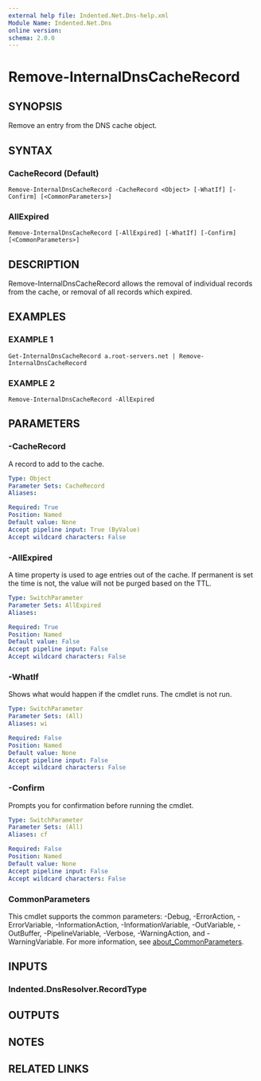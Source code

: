 ```yaml
---
external help file: Indented.Net.Dns-help.xml
Module Name: Indented.Net.Dns
online version:
schema: 2.0.0
---
```


# Remove-InternalDnsCacheRecord

## SYNOPSIS
Remove an entry from the DNS cache object.

## SYNTAX

### CacheRecord (Default)
```
Remove-InternalDnsCacheRecord -CacheRecord <Object> [-WhatIf] [-Confirm] [<CommonParameters>]
```

### AllExpired
```
Remove-InternalDnsCacheRecord [-AllExpired] [-WhatIf] [-Confirm] [<CommonParameters>]
```

## DESCRIPTION
Remove-InternalDnsCacheRecord allows the removal of individual records from the cache, or removal of all records which expired.

## EXAMPLES

### EXAMPLE 1
```
Get-InternalDnsCacheRecord a.root-servers.net | Remove-InternalDnsCacheRecord
```

### EXAMPLE 2
```
Remove-InternalDnsCacheRecord -AllExpired
```

## PARAMETERS

### -CacheRecord
A record to add to the cache.

```yaml
Type: Object
Parameter Sets: CacheRecord
Aliases:

Required: True
Position: Named
Default value: None
Accept pipeline input: True (ByValue)
Accept wildcard characters: False
```

### -AllExpired
A time property is used to age entries out of the cache.
If permanent is set the time is not, the value will not be purged based on the TTL.

```yaml
Type: SwitchParameter
Parameter Sets: AllExpired
Aliases:

Required: True
Position: Named
Default value: False
Accept pipeline input: False
Accept wildcard characters: False
```

### -WhatIf
Shows what would happen if the cmdlet runs.
The cmdlet is not run.

```yaml
Type: SwitchParameter
Parameter Sets: (All)
Aliases: wi

Required: False
Position: Named
Default value: None
Accept pipeline input: False
Accept wildcard characters: False
```

### -Confirm
Prompts you for confirmation before running the cmdlet.

```yaml
Type: SwitchParameter
Parameter Sets: (All)
Aliases: cf

Required: False
Position: Named
Default value: None
Accept pipeline input: False
Accept wildcard characters: False
```

### CommonParameters
This cmdlet supports the common parameters: -Debug, -ErrorAction, -ErrorVariable, -InformationAction, -InformationVariable, -OutVariable, -OutBuffer, -PipelineVariable, -Verbose, -WarningAction, and -WarningVariable. For more information, see [about_CommonParameters](http://go.microsoft.com/fwlink/?LinkID=113216).

## INPUTS

### Indented.DnsResolver.RecordType
## OUTPUTS

## NOTES

## RELATED LINKS
